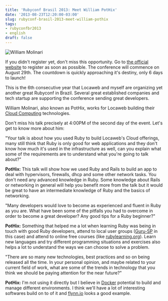```yaml
---
title: 'Rubyconf Brasil 2013: Meet William PotHix'
date: '2013-08-23T12:20:00-03:00'
slug: rubyconf-brasil-2013-meet-william-pothix
tags:
- rubyconfbr2013
- english
draft: false
---
```


![William Molinari](http://www.rubyconf.com.br/assets/speakers/Pothix-78c0f3a74dffcefe2dea4e9fe913e769.jpg)

If you didn't register yet, don't miss this opportunity. Go to [the official website](http://www.rubyconf.com.br) to register as soon as possible. The conference will commence on August 29th. The countdown is quickly approaching it's destiny, only 6 days to launch!

This is the 6th consecutive year that Locaweb and myself are organizing yet another great Rubyconf in Brazil. Several great established companies and tech startup are supporting the conference sending great developers. 

William Molinari, also known as PotHix, works for Locaweb building their [Cloud Computing](http://www.locaweb.com.br/solucoes/cloud-computing.html) technologies.

Don't miss his talk precisely at 4:00PM of the second day of the event. Let's get to know more about him:

"Your talk is about how you used Ruby to build Locaweb's Cloud offerings, many still think that Ruby is only good for web applications and they don't know how much it's used in the infrastructure as well, can you explain what some of the requirements are to understand what you're going to talk about?"

**PotHix:** This talk will show how we used Ruby and Rails to build an app to deal with hypervisors, firewalls, dhcp and some other network tasks. You don't need any advanced knowledge in Ruby. Some knowledge about Rails or networking in general will help you benefit more from the talk but it would be great to have an intermediate knowledge of Ruby and the basics of networking.
 
"Many developers would love to become as experienced and fluent in Ruby as you are. What have been some of the pitfalls you had to overcome in order to become a great developer? Any good tips for a Ruby beginner?"

**PotHix:**  Something that helped me a lot when learning Ruby was being in touch with good Ruby developers, attend to local user groups ([Guru-SP](http://gurusp.org/) in this case) and attend to online free courses (like [rubylearning.org](http://rubylearning.org)). Learn new languages and try different programming situations and exercises also helps a lot to understand the ways we can choose to solve a problem. 
 
"There are so many new technologies, best practices and so on being released all the time. In your personal opinion, and maybe related to your current field of work, what are some of the trends in technology that you think we should be paying attention for the near future?"

**PotHix:** I'm not using it directly but I believe in [Docker](https://github.com/dotcloud/docker) potential to build and manage different environments. I think we'll have a lot of interesting softwares build on to of it and [flynn.io](http://flynn.io) looks a good example.
